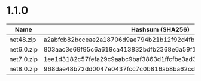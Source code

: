 # 1.1.0

| Name       | Hashsum (SHA256)                                                      |
|------------|-----------------------------------------------------------------------|
| net48.zip  | a2abfcb82bcceae2a18706d9ae794b21b12f92d4fb517ca0d6067ddd22b5c9a7     |
| net6.0.zip | 803aac3e69f95c6a619ca413832bdfb2368e6a59f16675cf6758203d1e6d7afd     |
| net7.0.zip | 1ee1d3182c57fefa29c9aabc9baf3863d1ffcfbe3ad3ca84e19522d33029a098     |
| net8.0.zip | 968dae48b72dd0047e0437fcc7c0b816ab8ba62cd18cae2c96af4f7a5c8b044e     |

